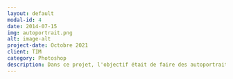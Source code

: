 ```yaml
---
layout: default
modal-id: 4
date: 2014-07-15
img: autoportrait.png
alt: image-alt
project-date: Octobre 2021
client: TIM
category: Photoshop
description: Dans ce projet, l'objectif était de faire des autoportraits de moi-même mais j'ia décidé de faire quelque chose différent donc j'ai choisi des images de personnes sur unsplash. Ce projet a été fait avec photoshop.
---
```

